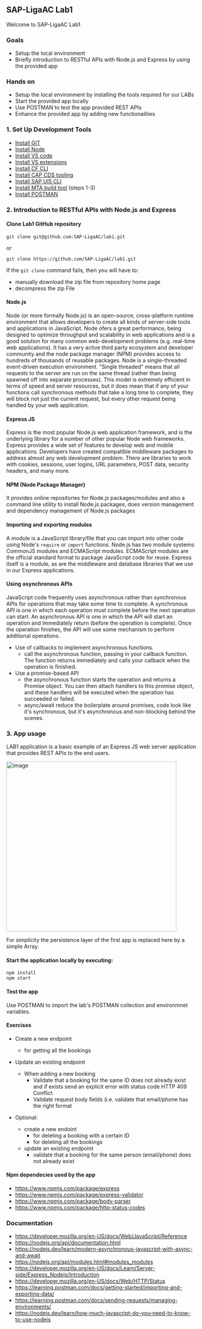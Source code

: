 
## SAP-LigaAC Lab1

Welcome to SAP-LigaAC Lab1
### Goals
- Setup the local environment
- Briefly introduction to RESTful APIs with Node.js and Express by using the provided app

### Hands on
- Setup the local environment by installing the tools required for our LABs
- Start the provided app locally
- Use POSTMAN to test the app provided REST APIs
- Enhance the provided app by adding new functionalities


### 1. Set Up Development Tools
- [Install GIT](https://developers.sap.com/tutorials/btp-app-set-up-local-development.html#e131f039-c4d4-4e29-8d64-c774b0dff9c1 "GitHub")
- [Install Node](https://developers.sap.com/tutorials/btp-app-set-up-local-development.html#85c712a0-821e-48ba-992c-ba727985c314 "Install Node")
- [Install VS code](https://developers.sap.com/tutorials/btp-app-set-up-local-development.html#8ccbe83d-2182-45b7-a891-178f46e1a117 "Install VS code")
- [Install VS extensions](https://developers.sap.com/tutorials/btp-app-set-up-local-development.html#cc41d842-5014-4e9e-a16b-8897a1f11ffc "Install VS extensions")
- [Install CF CLI](https://developers.sap.com/tutorials/btp-app-set-up-local-development.html#2e0990e0-9c79-491c-9bc0-e6ead997225a "Install CF CLI")
- [Install CAP CDS tooling](https://developers.sap.com/tutorials/btp-app-set-up-local-development.html#7ff02f69-2fe9-4061-b19c-39f8ee9ae08d "Install CAP CDS tooling")
- [Install SAP UI5 CLI](https://developers.sap.com/tutorials/btp-app-set-up-local-development.html#a8c2a0e3-9fa7-4314-aebe-bf3c153a2835 "Install SAP UI5 CLI")
- [Install MTA build tool](https://developers.sap.com/tutorials/btp-app-cap-mta-deployment.html#88db1575-a9d1-4d5b-8379-a45e4ab8adbc "Install MTA build tool") (steps 1-3)
- [Install POSTMAN](https://developers.sap.com/tutorials/api-tools-postman-install.html "Install POSTMAN")


### 2. Introduction to RESTful APIs with Node.js and Express

#### Clone Lab1 GitHub repository

```
git clone git@github.com:SAP-LigaAC/lab1.git
```
or
```
git clone https://github.com/SAP-LigaAC/lab1.git
```

If the `git clone` command fails, then you will have to:
  - manually download the zip file from repository home page
  - decompress the zip File

#### Node.js
Node (or more formally Node.js) is an open-source, cross-platform runtime environment that allows developers to create all kinds of server-side tools and applications in JavaScript.
Node ofers a great performance, being designed to optimize throughput and scalability in web applications and is a good solution for many common web-development problems (e.g. real-time web applications).
It has a very active third party ecosystem and developer community and the node package manager (NPM) provides access to hundreds of thousands of reusable packages.
Node is a single-threaded event-driven execution environment. "Single threaded" means that all requests to the server are run on the same thread (rather than being spawned off into separate processes). This model is extremely efficient in terms of speed and server resources, but it does mean that if any of your functions call synchronous methods that take a long time to complete, they will block not just the current request, but every other request being handled by your web application.

#### Express JS
Express is the most popular Node.js web application framework, and is the underlying library for a number  of other popular Node web frameworks.
Express provides a wide set of features to develop web and mobile applications.
Developers have created compatible middleware packages to address almost any web development problem. There are libraries to work with cookies, sessions, user logins, URL parameters, POST data, security headers, and many more.

#### NPM (Node Package Manager)
It provides online repositories for Node.js packages/modules and also a command line utility to install Node.js packages, does version management and dependency management of Node.js packages

#### Importing and exporting modules
A module is a JavaScript library/file that you can import into other code using Node's `require` or `import` functions.
Node.js has two module systems: CommonJS modules and ECMAScript modules.
ECMAScript modules are the official standard format to package JavaScript code for reuse.
Express itself is a module, as are the middleware and database libraries that we use in our Express applications.

#### Using asynchronous APIs
JavaScript code frequently uses asynchronous rather than synchronous APIs for operations that may take some time to complete.
A synchronous API is one in which each operation must complete before the next operation can start.
An asynchronous API is one in which the API will start an operation and immediately return (before the operation is complete). Once the operation finishes, the API will use some mechanism to perform additional operations.
- Use of callbacks to implement asynchronous functions.
  - call the asynchronous function, passing in your callback function. The function returns immediately and calls your callback when the operation is finished.
- Use a promise-based API
  - the asynchronous function starts the operation and returns a Promise object. You can then attach handlers to this promise object, and these handlers will be executed when the operation has succeeded or failed.
  - async/await reduce the boilerplate around promises, code look like it's synchronous, but it's asynchronous and non-blocking behind the scenes.

### 3. App usage

LAB1 application is a basic example of an Express JS web server application that provides REST APIs to the end users.

<img width="451" alt="image" src="https://user-images.githubusercontent.com/102019852/159589992-caa86ce2-9791-4141-952f-33fc370799bd.png">

For simplicity the persistence layer of the first app is replaced here by a simple Array.
#### Start the application locally by executing:

```
npm install
npm start

```
#### Test the app

Use POSTMAN to import the lab's POSTMAN collection and environmnet variables.

#### Exercises

- Create a new endpoint
  - for getting all the bookings
- Update an existing endpoint
  - When adding a new booking
    - Validate that a booking for the same ID does not already exist and if exists send an explicit error with status code HTTP 409 Conflict
    - Validate request body fields (i.e. validate that email/phone has the right format


- Optional:
  - create a new endoint
    - for deleting a booking with a certain ID
    - for deleting all the bookings
  - update an existing endpoint
    - validate that a booking for the same person (email/phone) does not already exist


#### Npm dependecies used by the app

- https://www.npmjs.com/package/express
- https://www.npmjs.com/package/express-validator
- https://www.npmjs.com/package/body-parser
- https://www.npmjs.com/package/http-status-codes



### Documentation

- https://developer.mozilla.org/en-US/docs/Web/JavaScript/Reference
- https://nodejs.org/api/documentation.html
- https://nodejs.dev/learn/modern-asynchronous-javascript-with-async-and-await
- https://nodejs.org/api/modules.html#modules_modules
- https://developer.mozilla.org/en-US/docs/Learn/Server-side/Express_Nodejs/Introduction
- https://developer.mozilla.org/en-US/docs/Web/HTTP/Status
- https://learning.postman.com/docs/getting-started/importing-and-exporting-data/
- https://learning.postman.com/docs/sending-requests/managing-environments/
- https://nodejs.dev/learn/how-much-javascript-do-you-need-to-know-to-use-nodejs

